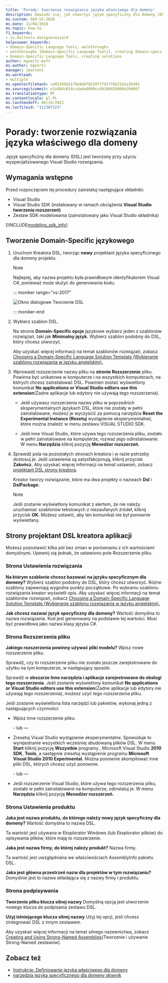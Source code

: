 ```yaml
---
title: 'Porady: tworzenie rozwiązania języka właściwego dla domeny'
description: Dowiedz się, jak utworzyć język specyficzny dla domeny (DSL) przy użyciu wyspecjalizowanego Visual Studio rozwiązania.
ms.custom: SEO-VS-2020
ms.date: 11/04/2016
ms.topic: how-to
f1_keywords:
- vs.dsltools.designerwizard
helpviewer_keywords:
- Domain-Specific Language Tools, walkthroughs
- walkthroughs [Domain-Specific Language Tools], creating domain-specific language
- Domain-Specific Language Tools, creating solutions
author: mgoertz-msft
ms.author: mgoertz
manager: jmartens
ms.workload:
- multiple
ms.openlocfilehash: ce03349a5179e8dd78220fffd1ff6b21d1a3b495
ms.sourcegitcommit: e3a364c014ccdada0860cc4930d428808e20d667
ms.translationtype: MT
ms.contentlocale: pl-PL
ms.lasthandoff: 06/19/2021
ms.locfileid: "112387323"
---
```

# <a name="how-to-create-a-domain-specific-language-solution"></a>Porady: tworzenie rozwiązania języka właściwego dla domeny
Język specyficzny dla domeny (DSL) jest tworzony przy użyciu wyspecjalizowanego Visual Studio rozwiązania.

## <a name="prerequisites"></a>Wymagania wstępne

Przed rozpoczęciem tej procedury zainstaluj następujące składniki:

- Visual Studio
- Visual Studio SDK (instalowany w ramach obciążenia **Visual Studio tworzenia rozszerzeń)**
- Zestaw SDK modelowania (zainstalowany jako Visual Studio składnika)

[!INCLUDE[modeling_sdk_info](includes/modeling_sdk_info.md)]

## <a name="creating-a-domain-specific-language-solution"></a>Tworzenie Domain-Specific językowego

1. Uruchom Kreatora DSL, tworząc **nowy** projektant języka specyficznego dla domeny projektu.

   > [!NOTE]
   > Najlepiej, aby nazwa projektu była prawidłowym identyfikatorem Visual C#, ponieważ może służyć do generowania kodu.

   ::: moniker range="vs-2017"

   ![Okno dialogowe Tworzenie DSL](../modeling/media/create_dsldialog.png)

   ::: moniker-end

2. Wybierz szablon DSL.

    Na stronie **Domain-Specific opcje** językowe wybierz jeden z szablonów rozwiązań, taki jak **Minimalny język.** Wybierz szablon podobny do DSL, który chcesz utworzyć.

    Aby uzyskać więcej informacji na temat szablonów rozwiązań, zobacz [Choosing a Domain-Specific Language Solution Template (Wybieranie szablonu rozwiązania w języku angielskim).](../modeling/choosing-a-domain-specific-language-solution-template.md)

3. Wprowadź rozszerzenie nazwy pliku na **stronie Rozszerzenie** pliku. Powinna być unikatowa w komputerze i na wszystkich komputerach, na których chcesz zainstalować DSL. Powinien zostać wyświetlony komunikat **No applications or Visual Studio editors use this extension**(Żadne aplikacje lub edytory nie używają tego rozszerzenia).

   - Jeśli używasz rozszerzenia nazwy pliku w poprzednich eksperymentalnych językach DSL, które nie zostały w pełni zainstalowane, możesz je wyczyścić za pomocą narzędzia **Reset the Experimental Instance (Resetuj** wystąpienie eksperymentalne), które można znaleźć w menu zestawu VISUAL STUDIO SDK.

   - Jeśli inne Visual Studio, które używa tego rozszerzenia pliku, zostało w pełni zainstalowane na komputerze, rozważ jego odinstalowanie. W menu **Narzędzia** kliknij pozycję **Menedżer rozszerzeń.**

4. Sprawdź pola na pozostałych stronach kreatora i w razie potrzeby dostosuj je. Jeśli ustawienia są satysfakcjonują, kliknij przycisk **Zakończ.** Aby uzyskać więcej informacji na temat ustawień, zobacz [projektant DSL strony kreatora](#settings).

    Kreator tworzy rozwiązanie, które ma dwa projekty o nazwach **Dsl** i **DslPackage.**

   > [!NOTE]
   > Jeśli zostanie wyświetlony komunikat z alertem, że nie należy uruchamiać szablonów tekstowych z niezaufanych źródeł, kliknij przycisk **OK.** Możesz ustawić, aby ten komunikat nie był ponownie wyświetlany.

## <a name="the-dsl-designer-wizard-pages"></a><a name="settings"></a> Strony projektant DSL kreatora aplikacji
 Możesz pozostawić kilka pól bez zmian w porównaniu z ich wartościami domyślnymi. Upewnij się jednak, że ustawiono pole Rozszerzenie pliku.

### <a name="solution-settings-page"></a>Strona Ustawienia rozwiązania
 **Na którym szablonie chcesz bazować na języku specyficznym dla domeny?**
Wybierz szablon podobny do DSL, który chcesz utworzyć. Różne szablony zapewniają wygodne punkty początkowe. Po wybraniu szablonu rozwiązania kreator wyświetli opis. Aby uzyskać więcej informacji na temat szablonów rozwiązań, zobacz [Choosing a Domain-Specific Language Solution Template (Wybieranie szablonu rozwiązania w języku angielskim).](../modeling/choosing-a-domain-specific-language-solution-template.md)

 **Jak chcesz nazwać język specyficzny dla domeny?**
Wartość domyślna to nazwa rozwiązania. Kod jest generowany na podstawie tej wartości. Musi być prawidłowa jako nazwa klasy języka C#.

### <a name="file-extension-page"></a>Strona Rozszerzenia pliku
 **Jakiego rozszerzenia powinny używać pliki modelu?**
Wpisz nowe rozszerzenie pliku.

 Sprawdź, czy to rozszerzenie pliku nie zostało jeszcze zarejestrowane do użytku na tym komputerze, w następujący sposób:

 Sprawdź w **obszarze Inne narzędzia i aplikacje zarejestrowane do obsługi tego rozszerzenia**. Jeśli zostanie wyświetlony komunikat **No applications or Visual Studio editors use this extension**(Żadne aplikacje lub edytory nie używają tego rozszerzenia), możesz użyć tego rozszerzenia pliku.

 Jeśli zostanie wyświetlona lista narzędzi lub pakietów, wykonaj jedną z następujących czynności:

- Wpisz inne rozszerzenie pliku.

     \- lub —

- Zresetuj Visual Studio wystąpienie eksperymentalne. Spowoduje to wyrejestranie wszystkich wcześniej sbudowaną plików DSL. W menu **Start** kliknij pozycję **Wszystkie** programy , Microsoft Visual Studio **2010 SDK**, **Tools**, a następnie zresetuj wystąpienie programu **Microsoft Visual Studio 2010 Experimental.** Można ponownie skompilować inne pliki DSL, których chcesz użyć ponownie.

     \- lub —

- Jeśli rozszerzenie Visual Studio, które używa tego rozszerzenia pliku, zostało w pełni zainstalowane na komputerze, odinstaluj je. W menu **Narzędzia** kliknij pozycję **Menedżer rozszerzeń.**

### <a name="product-settings-page"></a>Strona Ustawienia produktu
 **Jaka jest nazwa produktu, do którego należy nowy język specyficzny dla domeny?**
Wartość domyślna to nazwa DSL.

 Ta wartość jest używana w Eksplorator Windows (lub Eksplorator plików) do opisywania plików, które mają to rozszerzenie.

 **Jaka jest nazwa firmy, do której należy produkt?**
Nazwa firmy.

 Ta wartość jest uwzględniana we właściwościach AssemblyInfo pakietu DSL.

 **Jaka jest główna przestrzeń nazw dla projektów w tym rozwiązaniu?**
Domyślnie jest to nazwa składająca się z nazwy firmy i produktu.

### <a name="signing-page"></a>Strona podpisywania
 **Tworzenie pliku klucza silnej nazwy** Domyślną opcją jest utworzenie nowego klucza do podpisania zestawu DSL.

 **Użyj istniejącego klucza silnej nazwy** Użyj tej opcji, jeśli chcesz zintegrować DSL z innym zestawem.

 Aby uzyskać więcej informacji na temat silnego nazewnictwa, zobacz [Creating and Using Strong-Named Assemblies](/dotnet/standard/assembly/create-use-strong-named)(Tworzenie i używanie Strong-Named zestawów).

## <a name="see-also"></a>Zobacz też

- [Instrukcje: Definiowanie języka właściwego dla domeny](../modeling/how-to-define-a-domain-specific-language.md)
- [narzędzia języka specyficznego dla domeny słownik](/previous-versions/bb126564(v=vs.100))